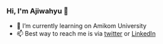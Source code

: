 ### Hi, I'm Ajiwahyu 👋

* 🌱 I’m currently learning on Amikom University
* 📫 Best way to reach me is via [twitter](https://twitter.com/ajiwahyu_in) or [LinkedIn](https://www.linkedin.com/in/ajiwahyuin/)

<!--
**AjiwahyuIN/AjiwahyuIN** is a ✨ _special_ ✨ repository because its `README.md` (this file) appears on your GitHub profile.

Here are some ideas to get you started:

- 🔭 I’m currently working on ...

- 👯 I’m looking to collaborate on ...
- 🤔 I’m looking for help with ...
- 💬 Ask me about ...

- 😄 Pronouns: ...
- ⚡ Fun fact: ...
-->
